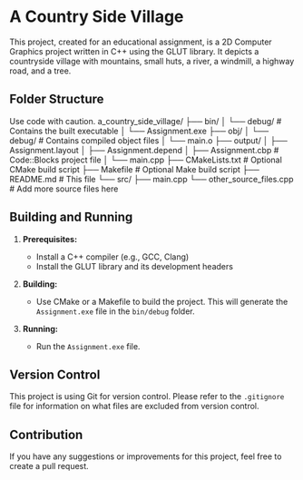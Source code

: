 # A Country Side Village

This project, created for an educational assignment, is a 2D Computer Graphics project written in C++ using the GLUT library. It depicts a countryside village with mountains, small huts, a river, a windmill, a highway road, and a tree.

## Folder Structure

Use code with caution.
a_country_side_village/
├── bin/
│   └── debug/       # Contains the built executable
│       └── Assignment.exe
├── obj/
│   └── debug/       # Contains compiled object files
│       └── main.o
├── output/
│   ├── Assignment.layout
│   ├── Assignment.depend
│   ├── Assignment.cbp  # Code::Blocks project file
│   └── main.cpp
├── CMakeLists.txt    # Optional CMake build script
├── Makefile        # Optional Make build script
├── README.md       # This file
└── src/
├── main.cpp
└── other_source_files.cpp  # Add more source files here

## Building and Running

1. **Prerequisites:**
    - Install a C++ compiler (e.g., GCC, Clang)
    - Install the GLUT library and its development headers


2. **Building:**
    - Use CMake or a Makefile to build the project. This will generate the `Assignment.exe` file in the `bin/debug` folder.

3. **Running:**
    - Run the `Assignment.exe` file.

## Version Control

This project is using Git for version control. Please refer to the `.gitignore` file for information on what files are excluded from version control.

## Contribution

If you have any suggestions or improvements for this project, feel free to create a pull request.

